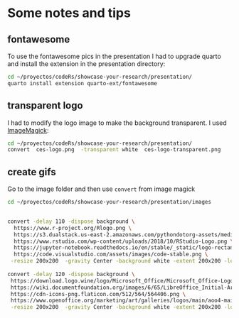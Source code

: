 # Some notes and tips

## fontawesome

To use the fontawesome pics in the presentation I had to upgrade quarto and install the extension in the presentation directory:

```sh
cd ~/proyectos/codeRs/showcase-your-research/presentation/
quarto install extension quarto-ext/fontawesome
```
## transparent logo


I had to modify the logo image to make the background transparent. I used [ImageMagick](https://stackoverflow.com/questions/12424018/how-to-replace-white-background-color-with-transparent-of-an-image-in-imagemagic):

```sh
cd ~/proyectos/codeRs/showcase-your-research/presentation/
convert  ces-logo.png  -transparent white  ces-logo-transparent.png 
```

## create gifs

Go to the image folder and then use `convert` from image magick

```sh
cd ~/proyectos/codeRs/showcase-your-research/presentation/images 

  
convert -delay 110 -dispose background \
  https://www.r-project.org/Rlogo.png \
  https://s3.dualstack.us-east-2.amazonaws.com/pythondotorg-assets/media/community/logos/python-logo-only.png \
  https://www.rstudio.com/wp-content/uploads/2018/10/RStudio-Logo.png \
  https://jupyter-notebook.readthedocs.io/en/stable/_static/logo-rectangle.svg \
  https://code.visualstudio.com/assets/images/code-stable.png \
 -resize 200x200  -gravity Center -background white -extent 200x200 -loop 0  IDEs.gif
 
convert -delay 120 -dispose background \
 https://download.logo.wine/logo/Microsoft_Office/Microsoft_Office-Logo.wine.png \
 https://wiki.documentfoundation.org/images/6/65/LibreOffice_Initial-Artwork-Logo_ColorLogoBasic_500px.png \
 https://cdn-icons-png.flaticon.com/512/564/564406.png \
 https://www.openoffice.org/marketing/art/galleries/logos/main/aoo4-main-tm-logo-rgb.png \
 -resize 200x200  -gravity Center -background white -extent 200x200 -loop 0  offices.gif
 
```